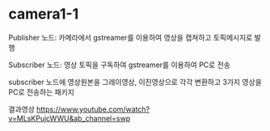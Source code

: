 # camera1-1
Publisher 노드: 카메라에서 gstreamer를 이용하여 영상을 캡쳐하고 토픽메시지로 발행

Subscriber 노드: 영상 토픽을 구독하여 gstreamer를 이용하여 PC로 전송

subscriber 노드에 영상원본을 그레이영상, 이진영상으로 각각 변환하고 3가지 영상을 PC로 전송하는 패키지
 
결과영상 https://www.youtube.com/watch?v=MLsKPujcWWU&ab_channel=swp
